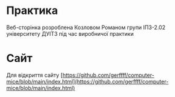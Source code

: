 # Практика
Веб-сторінка розроблена Козловом Романом групи ІПЗ-2.02 університету ДУІТЗ під час виробничої практики
# Сайт
Для відкриття сайту 
[https://github.com/gerffff/computer-mice/blob/main/index.html](https://github.com/gerffff/computer-mice/blob/main/index.html)

